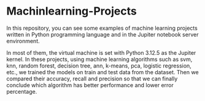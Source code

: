 # Machinlearning-Projects  
In this repository, you can see some examples of machine learning projects written in Python programming language and in the Jupiter notebook server environment.  

In most of them, the virtual machine is set with Python 3.12.5 as the Jupiter kernel. In these projects, using machine learning algorithms such as svm, knn, random forest, decision tree, ann, k-means, pca, logistic regression, etc., we trained the models on train and test data from the dataset. Then we compared their accuracy, recall and precision so that we can finally conclude which algorithm has better performance and lower error percentage.
